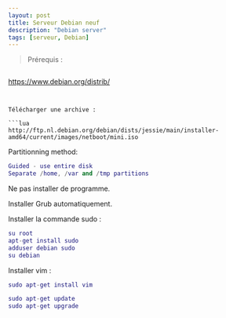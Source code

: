 ```yaml
---
layout: post
title: Serveur Debian neuf
description: "Debian server"
tags: [serveur, Debian]
---
```


> Prérequis :

> ```lua
https://www.debian.org/distrib/
```


Télécharger une archive : 

```lua
http://ftp.nl.debian.org/debian/dists/jessie/main/installer-amd64/current/images/netboot/mini.iso
```

Partitionning method:

```lua
Guided - use entire disk
Separate /home, /var and /tmp partitions
```
Ne pas installer de programme.

Installer Grub automatiquement.

Installer la commande sudo :

```lua
su root
apt-get install sudo
adduser debian sudo
su debian
```

Installer vim :

```lua
sudo apt-get install vim
```

```lua
sudo apt-get update
sudo apt-get upgrade
```
